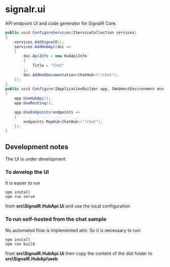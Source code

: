 # signalr.ui

 API endpoint UI and code generator for SignalR Core.
 
```csharp
public void ConfigureServices(IServiceCollection services)
{
    services.AddSignalR();
    services.AddHubApi(doc =>
    {
        doc.ApiInfo = new HubApiInfo
        {
            Title = "Chat"
        };
        doc.AddHubDocumentation<ChatHub>("/chat");
    });
}
public void Configure(IApplicationBuilder app, IWebHostEnvironment env)
{
    app.UseHubApi();
    app.UseRouting();

    app.UseEndpoints(endpoints =>
    {
        endpoints.MapHub<ChatHub>("/chat");
    });
}
```

## Development notes
The UI is under development

### To develop the UI
It is easier to run
```
npm install
npm run serve
```
from **src\SignalR.HubApi.Ui** and use the local configuration

### To run self-hosted from the chat sample
No automated flow is implemented atm. So it is necessary to run:
```
npm install
npm run build
```
from **src\SignalR.HubApi.Ui** then copy the content of the dist folder to **src\SignalR.HubApi\web**
